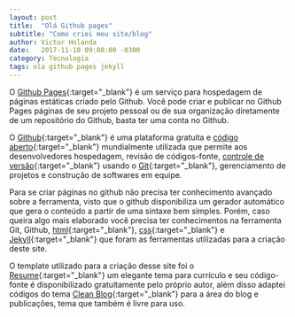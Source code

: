 ```yaml
---
layout: post
title:  "Olá Github pages"
subtitle: "Como criei meu site/blog"
author: Victor Holanda
date:   2017-11-10 09:00:00 -0300
category: Tecnologia
tags: ola github pages jekyll
---
```


O [Github Pages](https://pages.github.com/ "github pages oficial"){:target="_blank"} é um serviço para hospedagem de páginas estáticas criado pelo Github. Você pode criar e publicar no Github Pages páginas de seu projeto pessoal ou de sua organização diretamente de um repositório do Github, basta ter uma conta no Github.

O [Github](https://pt.wikipedia.org/wiki/GitHub "Wikipedia github"){:target="_blank"} é uma plataforma gratuita e [código aberto](https://pt.wikipedia.org/wiki/C%C3%B3digo_aberto "wikipedia código aberto"){:target="_blank"} mundialmente utilizada que permite aos desenvolvedores hospedagem, revisão de códigos-fonte, [controle de versão](https://pt.wikipedia.org/wiki/Sistema_de_controle_de_vers%C3%B5es "wikipedia controle de versão"){:target="_blank"} usando o [Git](https://pt.wikipedia.org/wiki/Git "wikipedia git"){:target="_blank"}, gerenciamento de projetos e construção de softwares em equipe. 

Para se criar páginas no github não precisa ter conhecimento avançado sobre a ferramenta, visto que o github disponibiliza um gerador automático que gera o conteúdo  a partir de uma sintaxe bem simples. Porém, caso queira algo mais elaborado você precisa ter conhecimentos na ferramenta Git, Github, [html](https://pt.wikipedia.org/wiki/HTML "wikipedia html"){:target="_blank"}, [css](https://pt.wikipedia.org/wiki/Cascading_Style_Sheets "wikipedia css"){:target="_blank"} e [Jekyll](https://jekyllrb.com/ "jekyll oficial"){:target="_blank"} que foram as ferramentas utilizadas para a criação deste site.

O template utilizado para a criação desse site foi o [Resume](https://startbootstrap.com/template-overviews/resume/ "template resume"){:target="_blank"} um elegante tema para currículo e seu código-fonte é disponibilizado gratuitamente pelo próprio autor, além disso adaptei códigos do tema [Clean Blog](https://startbootstrap.com/template-overviews/clean-blog/ "template clean blog"){:target="_blank"} para a área do blog e publicações, tema que também é livre para uso.
